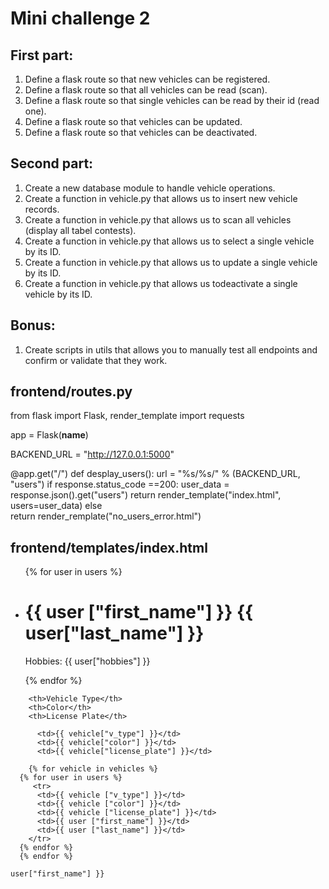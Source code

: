 # Mini challenge 2 

## First part:
1. Define a flask route so that new vehicles can be registered.
2. Define a flask route so that all vehicles can be read (scan).
3. Define a flask route so that single vehicles can be read by their id (read one).
4. Define a flask route so that vehicles can be updated.
5. Define a flask route so that vehicles can be deactivated.

## Second part:
1. Create a new database module to handle vehicle operations.
2. Create a function in vehicle.py that allows us to insert new vehicle records. 
3. Create a function in vehicle.py that allows us to scan all vehicles (display all tabel contests).
4. Create a function in vehicle.py that allows us to select a single vehicle by its ID. 
5. Create a function in vehicle.py that allows us to update a single vehicle by its ID. 
6. Create a function in vehicle.py that allows us todeactivate a single vehicle by its ID. 

## Bonus:
1. Create scripts in utils that allows you to manually test all endpoints and confirm or validate that they work.


## frontend/routes.py
from flask import Flask, render_template
import requests

app = Flask(__name__)

BACKEND_URL = "http://127.0.0.1:5000"

@app.get("/")
def desplay_users():
  url = "%s/%s/" % (BACKEND_URL, "users")
  if response.status_code ==200:
    user_data = response.json().get("users")
    return render_template("index.html", users=user_data)
  else  
    return render_remplate("no_users_error.html")

## frontend/templates/index.html
<!DOCTYPE html>
<html lang="en">
<head>
  <meta charset="UTF-8">
  <meta http-equiv="X-UA-Compatible" content="IE=edge">
  <meta name="viewport" content="width=device-width, initial-scale=1.0">
  <title>Users</title>
</head>
<body>
  <ul>
    {% for user in users %}
    <li>
      <h1>
        {{ user ["first_name"] }} {{ user["last_name"] }}
      </h1>
      <p>Hobbies: {{ user["hobbies"] }}</p>
    {% endfor %}
    </li>
  </ul>
</body>
</html>

        <th>Vehicle Type</th>
        <th>Color</th>
        <th>License Plate</th>

          <td>{{ vehicle["v_type"] }}</td>
          <td>{{ vehicle["color"] }}</td>
          <td>{{ vehicle["license_plate"] }}</td>

        {% for vehicle in vehicles %}
      {% for user in users %} 
         <tr>
          <td>{{ vehicle ["v_type"] }}</td>
          <td>{{ vehicle ["color"] }}</td>
          <td>{{ vehicle ["license_plate"] }}</td>
          <td>{{ user ["first_name"] }}</td>
          <td>{{ user ["last_name"] }}</td>
        </tr>
      {% endfor %}
      {% endfor %}        
    
    user["first_name"] }}
